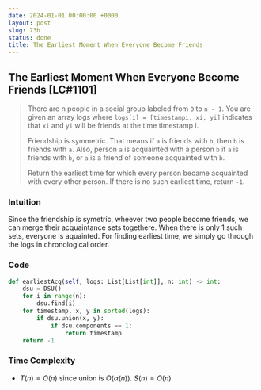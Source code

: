 ```yaml
---
date: 2024-01-01 00:00:00 +0000
layout: post
slug: 73b
status: done
title: The Earliest Moment When Everyone Become Friends
---
```


## The Earliest Moment When Everyone Become Friends [LC#1101]
> There are n people in a social group labeled from `0` to `n - 1`. You are given an array logs where `logs[i] = [timestampi, xi, yi]` indicates that `xi` and `yi` will be friends at the time timestamp i.
>
> Friendship is symmetric. That means if `a` is friends with `b`, then `b` is friends with `a`. Also, person `a` is acquainted with a person `b` if `a` is friends with `b`, or `a` is a friend of someone acquainted with `b`.
>
> Return the earliest time for which every person became acquainted with every other person. If there is no such earliest time, return `-1`.

### Intuition

Since the friendship is symetric, wheever two people become friends, we can merge their acquaintance sets togethere. When there is only 1 such sets, everyone is aquainted. For finding earliest time, we simply go through the logs in chronological order. 

### Code

```python
def earliestAcq(self, logs: List[List[int]], n: int) -> int:
    dsu = DSU()
    for i in range(n):
        dsu.find(i)
    for timestamp, x, y in sorted(logs):
        if dsu.union(x, y):
            if dsu.components == 1:
                return timestamp
    return -1
```

### Time Complexity

- $T(n) = O(n)$ since union is $O(\alpha(n))$. $S(n) = O(n)$